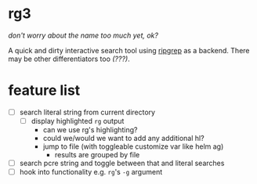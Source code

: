 rg3
===

*don't worry about the name too much yet, ok?*

A quick and dirty interactive search tool using [ripgrep](https://github.com/BurntSushi/ripgrep) as a backend. There may be other differentiators too *(???)*.

# feature list

- [ ] search literal string from current directory
    - [ ] display highlighted `rg` output
        - can we use rg's highlighting?
        - could we/would we want to add any additional hl?
        - jump to file (with toggleable customize var like helm ag)
            - results are grouped by file
- [ ] search pcre string and toggle between that and literal searches
- [ ] hook into functionality e.g. `rg`'s `-g` argument
